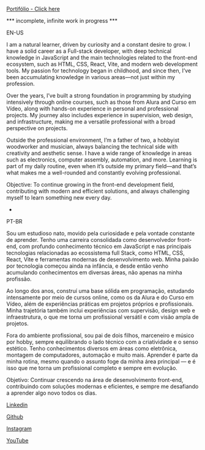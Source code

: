 [Portifólio - Click here](https://thiagotorresferrao.github.io/Portifolio/)

*** incomplete, infinite work in progress ***

EN-US

I am a natural learner, driven by curiosity and a constant desire to grow. I have a solid career as a Full-stack developer, with deep technical knowledge in JavaScript and the main technologies related to the front-end ecosystem, such as HTML, CSS, React, Vite, and modern web development tools. My passion for technology began in childhood, and since then, I’ve been accumulating knowledge in various areas—not just within my profession.

Over the years, I’ve built a strong foundation in programming by studying intensively through online courses, such as those from Alura and Curso em Vídeo, along with hands-on experience in personal and professional projects. My journey also includes experience in supervision, web design, and infrastructure, making me a versatile professional with a broad perspective on projects.

Outside the professional environment, I’m a father of two, a hobbyist woodworker and musician, always balancing the technical side with creativity and aesthetic sense. I have a wide range of knowledge in areas such as electronics, computer assembly, automation, and more. Learning is part of my daily routine, even when it’s outside my primary field—and that’s what makes me a well-rounded and constantly evolving professional.

Objective: To continue growing in the front-end development field, contributing with modern and efficient solutions, and always challenging myself to learn something new every day.


-


PT-BR

Sou um estudioso nato, movido pela curiosidade e pela vontade constante de aprender. Tenho uma carreira consolidada como desenvolvedor front-end, com profundo conhecimento técnico em JavaScript e nas principais tecnologias relacionadas ao ecossistema full Stack, como HTML, CSS, React, Vite e ferramentas modernas de desenvolvimento web. Minha paixão por tecnologia começou ainda na infância, e desde então venho acumulando conhecimentos em diversas áreas, não apenas na minha profissão.

Ao longo dos anos, construí uma base sólida em programação, estudando intensamente por meio de cursos online, como os da Alura e do Curso em Vídeo, além de experiências práticas em projetos próprios e profissionais. Minha trajetória também inclui experiências com supervisão, design web e infraestrutura, o que me torna um profissional versátil e com visão ampla de projetos.

Fora do ambiente profissional, sou pai de dois filhos, marceneiro e músico por hobby, sempre equilibrando o lado técnico com a criatividade e o senso estético. Tenho conhecimentos diversos em áreas como eletrônica, montagem de computadores, automação e muito mais. Aprender é parte da minha rotina, mesmo quando o assunto foge da minha área principal — e é isso que me torna um profissional completo e sempre em evolução.

Objetivo: Continuar crescendo na área de desenvolvimento front-end, contribuindo com soluções modernas e eficientes, e sempre me desafiando a aprender algo novo todos os dias.



[Linkedin](https://www.linkedin.com/in/thiago-f-torres/)

[Github](https://github.com/ThiagoTorresFerrao)

[Instagram](https://www.instagram.com/thiagotorresferrao/)

[YouTube](https://www.youtube.com/@Thiago_Torres)